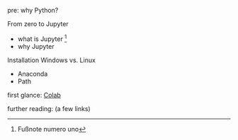 pre: why Python?

From zero to Jupyter

+ what is Jupyter [^1]
+ why Jupyter

Installation
Windows vs. Linux
+ Anaconda
+ Path

first glance: [Colab](https://colab.research.google.com/)



















further reading:
(a few links)

[^1]: Fußnote numero uno
